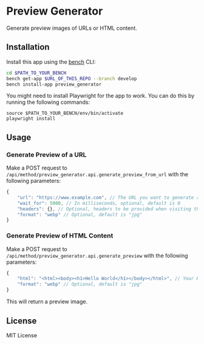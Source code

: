 # Preview Generator

Generate preview images of URLs or HTML content.

## Installation

Install this app using the [bench](https://github.com/frappe/bench) CLI:

```bash
cd $PATH_TO_YOUR_BENCH
bench get-app $URL_OF_THIS_REPO --branch develop
bench install-app preview_generator
```

You might need to install Playwright for the app to work. You can do this by running the following commands:

```
source $PATH_TO_YOUR_BENCH/env/bin/activate
playwright install
```

## Usage

### Generate Preview of a URL

Make a POST request to `/api/method/preview_generator.api.generate_preview_from_url` with the following parameters:

```js
{
	"url": "https://www.example.com", // The URL you want to generate a preview of
	"wait_for": 5000, // In milliseconds, optional, default is 0
	"headers": {}, // Optional, headers to be provided when visiting the URL
	"format": "webp" // Optional, default is "jpg"
}
```

### Generate Preview of HTML Content

Make a POST request to `/api/method/preview_generator.api.generate_preview` with the following parameters:

```js
{
	"html": "<html><body><h1>Hello World</h1></body></html>", // Your HTML content
	"format": "webp" // Optional, default is "jpg"
}
```

This will return a preview image.

## License

MIT License

